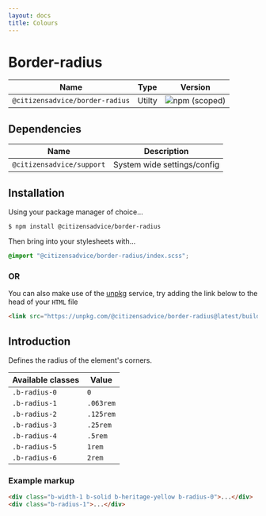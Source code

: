 ```yaml
---
layout: docs
title: Colours
---
```

# Border-radius

| Name                            | Type   | Version                                                                         |
|---------------------------------|--------|---------------------------------------------------------------------------------|
| `@citizensadvice/border-radius` | Utilty | ![npm (scoped)](https://img.shields.io/npm/v/@citizensadvice/border-radius.svg) |

## Dependencies

| Name                      | Description                 |
|---------------------------|-----------------------------|
| `@citizensadvice/support` | System wide settings/config |

## Installation

Using your package manager of choice...

```shell
$ npm install @citizensadvice/border-radius
```

Then bring into your stylesheets with...

```scss
@import "@citizensadvice/border-radius/index.scss";
```

### OR

You can also make use of the [unpkg](https://unpkg.com) service, try adding the link below to the head of your `HTML` file

```html
<link src="https://unpkg.com/@citizensadvice/border-radius@latest/build/border-radius.css"/>
```

## Introduction

Defines the radius of the element's corners.

| Available classes | Value     |
|-------------------|-----------|
| `.b-radius-0`     | `0`       |
| `.b-radius-1`     | `.063rem` |
| `.b-radius-2`     | `.125rem` |
| `.b-radius-3`     | `.25rem`  |
| `.b-radius-4`     | `.5rem`   |
| `.b-radius-5`     | `1rem`    |
| `.b-radius-6`     | `2rem`    |

### Example markup

```html
<div class="b-width-1 b-solid b-heritage-yellow b-radius-0">...</div>
<div class="b-radius-1">...</div>
```
